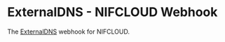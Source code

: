 # ExternalDNS - NIFCLOUD Webhook

The [ExternalDNS](https://github.com/kubernetes-sigs/external-dns) webhook for NIFCLOUD.
